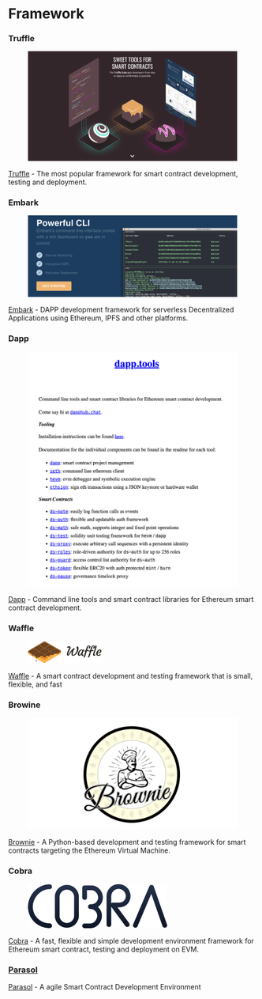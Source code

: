 # Framework

### Truffle

<figure><img src="../../.gitbook/assets/image (10).png" alt=""><figcaption></figcaption></figure>

[Truffle](https://trufflesuite.com/) - The most popular framework for smart contract development, testing and deployment.

### Embark

<figure><img src="../../.gitbook/assets/image (27).png" alt=""><figcaption></figcaption></figure>

[Embark](https://github.com/embarklabs/embark) - DAPP development framework for serverless Decentralized Applications using Ethereum, IPFS and other platforms.

### Dapp

<figure><img src="../../.gitbook/assets/image (16).png" alt=""><figcaption></figcaption></figure>

[Dapp](https://dapp.tools/) - Command line tools and smart contract libraries for Ethereum smart contract development.

### Waffle

<figure><img src="../../.gitbook/assets/image (30).png" alt=""><figcaption></figcaption></figure>

[Waffle](https://getwaffle.io/) - A smart contract development and testing framework that is small, flexible, and fast

### Browine

<figure><img src="../../.gitbook/assets/image (6).png" alt=""><figcaption></figcaption></figure>

[Brownie](https://github.com/eth-brownie/brownie) - A Python-based development and testing framework for smart contracts targeting the Ethereum Virtual Machine.

### Cobra

<figure><img src="../../.gitbook/assets/image (29).png" alt=""><figcaption></figcaption></figure>

[Cobra](https://github.com/cobraframework/cobra) - A fast, flexible and simple development environment framework for Ethereum smart contract, testing and deployment on EVM.

### [Parasol](https://github.com/Lamarkaz/parasol)&#x20;

[Parasol](https://github.com/Lamarkaz/parasol) - A agile Smart Contract Development Environment
